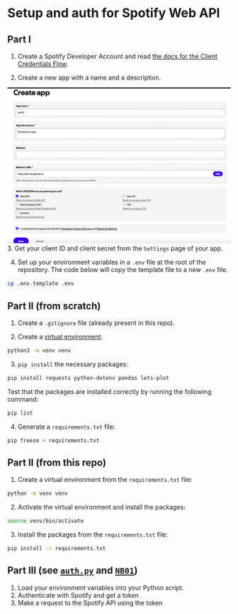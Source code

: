 # Setup and auth for Spotify Web API

## Part I 
1. Create a Spotify Developer Account and read [the docs for the Client Credentials Flow](https://developer.spotify.com/documentation/web-api/tutorials/client-credentials-flow).

2. Create a new app with a name and a description. 

![Create a new app](figures/spotify_app.png)
3. Get your client ID and client secret from the `Settings` page of your app. 

4. Set up your environment variables in a `.env` file at the root of the repository. The code below will copy the template file to a new `.env` file.

```bash
cp .env.template .env
```

## Part II (from scratch)

1. Create a `.gitignore` file (already present in this repo). 

2. Create a [virtual environment](https://www.freecodecamp.org/news/how-to-setup-virtual-environments-in-python/):

```bash
python3 -m venv venv
```
3. `pip install` the necessary packages: 

```bash
pip install requests python-dotenv pandas lets-plot
```

Test that the packages are installed correctly by running the following command:

```bash
pip list
```

4. Generate a `requirements.txt` file: 

```bash
pip freeze > requirements.txt
```

## Part II (from this repo)

1. Create a virtual environment from the `requirements.txt` file:

```bash
python -m venv venv
```

2. Activate the virtual environment and install the packages:

```bash
source venv/bin/activate
```
    
3. Install the packages from the `requirements.txt` file:

```bash 
pip install -r requirements.txt
```

## Part III (see [`auth.py`](code/auth.py) and [`NB01`](code/NB01%20-%20Data%20Collection.ipynb))

1. Load your environment variables into your Python script. 
2. Authenticate with Spotify and get a token
3. Make a request to the Spotify API using the token